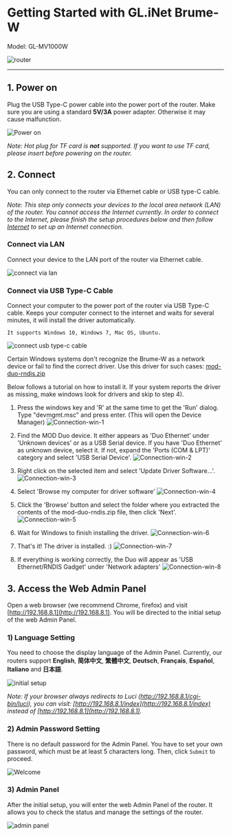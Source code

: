 # Getting Started with GL.iNet Brume-W

Model: GL-MV1000W

![router](https://static.gl-inet.com/docs/en/3/setup/brume/first-time_setup/SETUP_NEW1.png)

---

## 1. Power on

Plug the USB Type-C power cable into the power port of the router. Make sure you are using a standard **5V/3A** power adapter. Otherwise it may cause malfunction.

![Power on](https://static.gl-inet.com/docs/en/3/setup/slate/first-time_setup/power1.jpg)


*Note: Hot plug for TF card is **not** supported. If you want to use TF card, please insert before powering on the router.*

## 2. Connect 

You can only connect to the router via Ethernet cable or USB type-C cable.

*Note: This step only connects your devices to the local area network (LAN) of the router. You cannot access the Internet currently. In order to connect to the Internet, please finish the setup procedures below and then follow [Internet](internet.md) to set up an Internet connection.*

### Connect via LAN 
Connect your device to the LAN port of the router via Ethernet cable.

![connect via lan](https://static.gl-inet.com/docs/en/3/setup/slate/first-time_setup/connect.jpg)

### Connect via USB Type-C Cable

Connect your computer to the power port of the router via USB Type-C cable. Keeps your computer connect to the internet and waits for several minutes, it will install the driver automatically.

    It supports Windows 10, Windows 7, Mac OS, Ubuntu.

![connect usb type-c cable](https://static.gl-inet.com/docs/en/3/setup/slate/first-time_setup/power1.jpg)

Certain Windows systems don't recognize the Brume-W as a network device or fail to find the correct driver.
Use this driver for such cases: <a href="https://static.gl-inet.com/docs/en/3/setup/brume/first-time_setup/mod-duo-rndis.zip" target="_blank">mod-duo-rndis.zip</a>

Below follows a tutorial on how to install it.
If your system reports the driver as missing, make windows look for drivers and skip to step 4).

1. Press the windows key and 'R' at the same time to get the 'Run' dialog. Type "devmgmt.msc" and press enter. (This will open the Device Manager)
![Connection-win-1](https://static.gl-inet.com/docs/en/3/setup/brume/first-time_setup/Connection-win-1.png)

2. Find the MOD Duo device. It either appears as 'Duo Ethernet' under 'Unknown devices' or as a USB Serial device.
If you have 'Duo Ethernet' as unknown device, select it.
If not, expand the 'Ports (COM & LPT)' category and select 'USB Serial Device'.
![Connection-win-2](https://static.gl-inet.com/docs/en/3/setup/brume/first-time_setup/Connection-win-2.png)

3. Right click on the selected item and select 'Update Driver Software...'.
![Connection-win-3](https://static.gl-inet.com/docs/en/3/setup/brume/first-time_setup/Connection-win-3.png)

4. Select 'Browse my computer for driver software'
![Connection-win-4](https://static.gl-inet.com/docs/en/3/setup/brume/first-time_setup/Connection-win-4.png)

5. Click the 'Browse' button and select the folder where you extracted the contents of the mod-duo-rndis.zip file, then click 'Next'.
![Connection-win-5](https://static.gl-inet.com/docs/en/3/setup/brume/first-time_setup/Connection-win-5.png)

6. Wait for Windows to finish installing the driver.
![Connection-win-6](https://static.gl-inet.com/docs/en/3/setup/brume/first-time_setup/Connection-win-6.png)

7. That's it! The driver is installed. :)
![Connection-win-7](https://static.gl-inet.com/docs/en/3/setup/brume/first-time_setup/Connection-win-7.png)

8. If everything is working correctly, the Duo will appear as 'USB Ethernet/RNDIS Gadget' under 'Network adapters'
![Connection-win-8](https://static.gl-inet.com/docs/en/3/setup/brume/first-time_setup/Connection-win-8.png)

## 3. Access the Web Admin Panel

Open a web browser (we recommend Chrome, firefox) and visit [http://192.168.8.1](http://192.168.8.1). You will be directed to the initial setup of the web Admin Panel.

### 1) Language Setting
You need to choose the display language of the Admin Panel. Currently, our routers support **English**, **简体中文**, **繁體中文**, **Deutsch**, **Français**, **Español**, **Italiano** and **日本語**. 

![initial setup](https://static.gl-inet.com/docs/en/3/setup/brume-w/first-time_setup/welcome_2.jpg)

*Note: If your browser always redirects to Luci (http://192.168.8.1/cgi-bin/luci), you can  visit: [http://192.168.8.1/index](http://192.168.8.1/index) instead of [http://192.168.8.1](http://192.168.8.1).*

### 2) Admin Password Setting
There is no default password for the Admin Panel. You have to set your own password, which must be at least 5 characters long. Then, click `Submit` to proceed.

![Welcome](https://static.gl-inet.com/docs/en/3/setup/first-time_setup/password.jpg)

### 3) Admin Panel
After the initial setup, you will enter the web Admin Panel of the router. It allows you to check the status and manage the settings of the router.

![admin panel](https://static.gl-inet.com/docs/en/3/setup/brume-w/first-time_setup/main_ui.jpg)